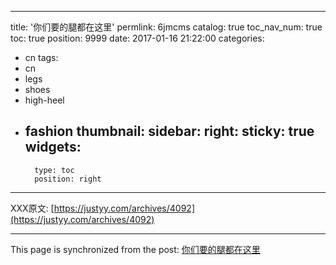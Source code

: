 
---
title: '你们要的腿都在这里'
permlink: 6jmcms
catalog: true
toc_nav_num: true
toc: true
position: 9999
date: 2017-01-16 21:22:00
categories:
- cn
tags:
- cn
- legs
- shoes
- high-heel
- fashion
thumbnail: 
sidebar:
    right:
        sticky: true
widgets:
    -
        type: toc
        position: right
---


XXX原文:  [https://justyy.com/archives/4092](https://justyy.com/archives/4092)

- - -

This page is synchronized from the post: [你们要的腿都在这里](https://steemit.com/@justyy/6jmcms)
